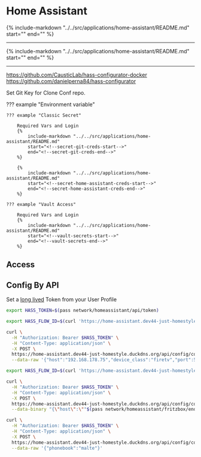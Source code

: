# Home Assistant

{%
   include-markdown "../../src/applications/home-assistant/README.md"
   start="<!--description-start-->"
   end="<!--description-end-->"
%}

---

{%
   include-markdown "../../src/applications/home-assistant/README.md"
   start="<!--header-start-->"
   end="<!--header-end-->"
%}

---


https://github.com/CausticLab/hass-configurator-docker
https://github.com/danielperna84/hass-configurator


Set Git Key for Clone Conf repo.


??? example "Environment variable"

    ??? example "Classic Secret"
        
        Required Vars and Login
        {%
            include-markdown "../../src/applications/home-assistant/README.md"
            start="<!--secret-git-creds-start-->"
            end="<!--secret-git-creds-end-->"
        %}

        {%
            include-markdown "../../src/applications/home-assistant/README.md"
            start="<!--secret-home-assistant-creds-start-->"
            end="<!--secret-home-assistant-creds-end-->"
        %}

    ??? example "Vault Access"
        
        Required Vars and Login
        {%
            include-markdown "../../src/applications/home-assistant/README.md"
            start="<!--vault-secrets-start-->"
            end="<!--vault-secrets-end-->"
        %}


## Access 

## Config By API

Set a [long lived](https://developers.home-assistant.io/docs/auth_api/#long-lived-access-token) Token from your User Profile 

```sh
export HASS_TOKEN=$(pass network/homeassistant/api/token)
```


```sh
export HASS_FLOW_ID=$(curl 'https://home-assistant.dev44-just-homestyle.duckdns.org/api/config/config_entries/flow' -H "Authorization: Bearer $HASS_TOKEN" -H "Content-Type: application/json" --data-raw '{"handler":"androidtv","show_advanced_options":false}' --compressed -s | jq -r '.flow_id')
```

```sh
curl \
  -H "Authorization: Bearer $HASS_TOKEN" \
  -H "Content-Type: application/json" \
  -X POST \
  https://home-assistant.dev44-just-homestyle.duckdns.org/api/config/config_entries/flow/$HASS_FLOW_ID \
  --data-raw '{"host":"192.168.178.75","device_class":"firetv","port":5555}'
```


```sh
export HASS_FLOW_ID=$(curl 'https://home-assistant.dev44-just-homestyle.duckdns.org/api/config/config_entries/flow' -H "Authorization: Bearer $HASS_TOKEN" -H "Content-Type: application/json" --data-raw '{"handler":"fritzbox_callmonitor","show_advanced_options":false}' --compressed -s | jq -r '.flow_id')
```
```sh
curl \
  -H "Authorization: Bearer $HASS_TOKEN" \
  -H "Content-Type: application/json" \
  -X POST \
  https://home-assistant.dev44-just-homestyle.duckdns.org/api/config/config_entries/flow/$HASS_FLOW_ID \
  --data-binary "{\"host\":\""$(pass network/homeassistant/fritzbox/endpoint)"\",\"port\":1012,\"username\":\""$(pass network/homeassistant/fritzbox/user)"\" ,\"password\":\""$(pass network/homeassistant/fritzbox/password)"\"}"  
```

```sh
curl \
  -H "Authorization: Bearer $HASS_TOKEN" \
  -H "Content-Type: application/json" \
  -X POST \
  https://home-assistant.dev44-just-homestyle.duckdns.org/api/config/config_entries/flow/$HASS_FLOW_ID \
  --data-raw '{"phonebook":"malte"}'
```
